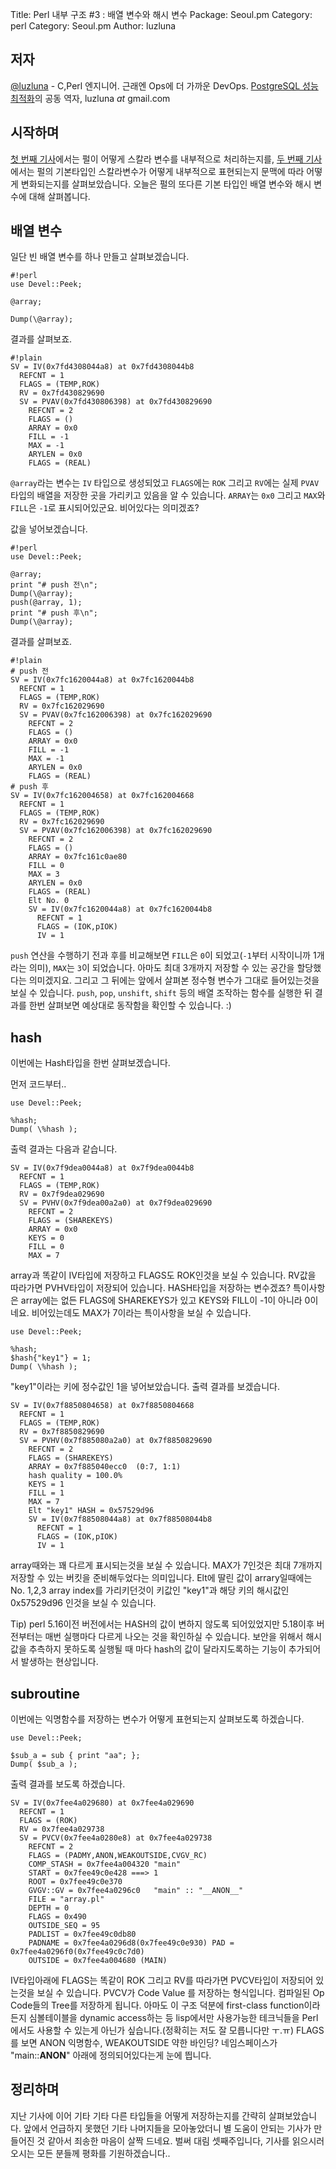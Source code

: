 Title:    Perl 내부 구조 #3 : 배열 변수와 해시 변수
Package:  Seoul.pm
Category: perl
Category: Seoul.pm
Author:   luzluna


저자
-----

[@luzluna][twitter-luzluna] - C,Perl 엔지니어. 근래엔 Ops에 더 가까운 DevOps.
[PostgreSQL 성능 최적화][yes24-14061821]의 공동 역자, luzluna _at_ gmail.com


시작하며
--------

[첫 번째 기사][advent-2014-12-08]에서는 펄이 어떻게 스칼라 변수를 내부적으로 처리하는지를,
[두 번째 기사][advent-2014-12-09]에서는 펄의 기본타입인 스칼라변수가 어떻게 내부적으로
표현되는지 문맥에 따라 어떻게 변화되는지를 살펴보았습니다.
오늘은 펄의 또다른 기본 타입인 배열 변수와 해시 변수에 대해 살펴봅니다.


배열 변수
----------

일단 빈 배열 변수를 하나 만들고 살펴보겠습니다.

    #!perl
    use Devel::Peek;
    
    @array;
    
    Dump(\@array);

결과를 살펴보죠.

    #!plain
    SV = IV(0x7fd4308044a8) at 0x7fd4308044b8
      REFCNT = 1
      FLAGS = (TEMP,ROK)
      RV = 0x7fd430829690
      SV = PVAV(0x7fd430806398) at 0x7fd430829690
        REFCNT = 2
        FLAGS = ()
        ARRAY = 0x0
        FILL = -1
        MAX = -1
        ARYLEN = 0x0
        FLAGS = (REAL)

`@array`라는 변수는 `IV` 타입으로 생성되었고 `FLAGS`에는 `ROK` 그리고 `RV`에는
실제 `PVAV` 타입의 배열을 저장한 곳을 가리키고 있음을 알 수 있습니다.
`ARRAY`는 `0x0` 그리고 `MAX`와 `FILL`은 `-1`로 표시되어있군요.
비어있다는 의미겠죠?

값을 넣어보겠습니다.

    #!perl
    use Devel::Peek;
    
    @array;
    print "# push 전\n";
    Dump(\@array);
    push(@array, 1);
    print "# push 후\n";
    Dump(\@array);

결과를 살펴보죠.

    #!plain
    # push 전
    SV = IV(0x7fc1620044a8) at 0x7fc1620044b8
      REFCNT = 1
      FLAGS = (TEMP,ROK)
      RV = 0x7fc162029690
      SV = PVAV(0x7fc162006398) at 0x7fc162029690
        REFCNT = 2
        FLAGS = ()
        ARRAY = 0x0
        FILL = -1
        MAX = -1
        ARYLEN = 0x0
        FLAGS = (REAL)
    # push 후
    SV = IV(0x7fc162004658) at 0x7fc162004668
      REFCNT = 1
      FLAGS = (TEMP,ROK)
      RV = 0x7fc162029690
      SV = PVAV(0x7fc162006398) at 0x7fc162029690
        REFCNT = 2
        FLAGS = ()
        ARRAY = 0x7fc161c0ae80
        FILL = 0
        MAX = 3
        ARYLEN = 0x0
        FLAGS = (REAL)
        Elt No. 0
        SV = IV(0x7fc1620044a8) at 0x7fc1620044b8
          REFCNT = 1
          FLAGS = (IOK,pIOK)
          IV = 1

`push` 연산을 수행하기 전과 후를 비교해보면
`FILL`은 `0`이 되었고(`-1`부터 시작이니까 1개라는 의미), `MAX`는 `3`이 되었습니다.
아마도 최대 3개까지 저장할 수 있는 공간을 할당했다는 의미겠지요.
그리고 그 뒤에는 앞에서 살펴본 정수형 변수가 그대로 들어있는것을 보실 수 있습니다.
`push`, `pop`, `unshift`, `shift` 등의 배열 조작하는 함수를 실행한 뒤
결과를 한번 살펴보면 예상대로 동작함을 확인할 수 있습니다. :)


hash
----

이번에는 Hash타입을 한번 살펴보겠습니다. 

먼저 코드부터..

	use Devel::Peek;
         
	%hash;
	Dump( \%hash );

출력 결과는 다음과 같습니다.

	SV = IV(0x7f9dea0044a8) at 0x7f9dea0044b8
	  REFCNT = 1
	  FLAGS = (TEMP,ROK)
	  RV = 0x7f9dea029690
	  SV = PVHV(0x7f9dea00a2a0) at 0x7f9dea029690
	    REFCNT = 2
	    FLAGS = (SHAREKEYS)
	    ARRAY = 0x0
	    KEYS = 0
	    FILL = 0
	    MAX = 7

array과 똑같이 IV타입에 저장하고 FLAGS도 ROK인것을 보실 수 있습니다.
RV값을 따라가면 PVHV타입이 저장되어 있습니다. HASH타입을 저장하는 변수겠죠?
특이사항은 array에는 없든 FLAGS에 SHAREKEYS가 있고 KEYS와 FILL이 -1이 아니라 0이네요.
비어있는데도 MAX가 7이라는 특이사항을 보실 수 있습니다.

	use Devel::Peek;
         
	%hash;
	$hash{"key1"} = 1;
	Dump( \%hash );

"key1"이라는 키에 정수값인 1을 넣어보았습니다.
출력 결과를 보겠습니다.

	SV = IV(0x7f8850804658) at 0x7f8850804668
	  REFCNT = 1
	  FLAGS = (TEMP,ROK)
	  RV = 0x7f8850829690
	  SV = PVHV(0x7f885080a2a0) at 0x7f8850829690
	    REFCNT = 2
	    FLAGS = (SHAREKEYS)
	    ARRAY = 0x7f885040ecc0  (0:7, 1:1)
	    hash quality = 100.0%
	    KEYS = 1
	    FILL = 1
	    MAX = 7
	    Elt "key1" HASH = 0x57529d96
	    SV = IV(0x7f88508044a8) at 0x7f88508044b8
	      REFCNT = 1
	      FLAGS = (IOK,pIOK)
	      IV = 1

array때와는 꽤 다르게 표시되는것을 보실 수 있습니다.
MAX가 7인것은 최대 7개까지 저장할 수 있는 버킷을 준비해두었다는 의미입니다.
Elt에 딸린 값이 arrary일때에는 No. 1,2,3 array index를 가리키던것이
키값인 "key1"과 해당 키의 해시값인 0x57529d96 인것을 보실 수 있습니다.

Tip) perl 5.16이전 버전에서는 HASH의 값이 변하지 않도록 되어있었지만
5.18이후 버전부터는 매번 실행마다 다르게 나오는 것을 확인하실 수 있습니다.
보안을 위해서 해시 값을 추측하지 못하도록 실행될 때 마다
hash의 값이 달라지도록하는 기능이 추가되어서 발생하는 현상입니다.

subroutine
-----------

이번에는 익명함수를 저장하는 변수가 어떻게 표현되는지 살펴보도록 하겠습니다.

	use Devel::Peek;
         
	$sub_a = sub { print "aa"; };
	Dump( $sub_a );

출력 결과를 보도록 하겠습니다.

	SV = IV(0x7fee4a029680) at 0x7fee4a029690
	  REFCNT = 1
	  FLAGS = (ROK)
	  RV = 0x7fee4a029738
	  SV = PVCV(0x7fee4a0280e8) at 0x7fee4a029738
	    REFCNT = 2
	    FLAGS = (PADMY,ANON,WEAKOUTSIDE,CVGV_RC)
	    COMP_STASH = 0x7fee4a004320	"main"
	    START = 0x7fee49c0e428 ===> 1
	    ROOT = 0x7fee49c0e370
	    GVGV::GV = 0x7fee4a0296c0	"main" :: "__ANON__"
	    FILE = "array.pl"
	    DEPTH = 0
	    FLAGS = 0x490
	    OUTSIDE_SEQ = 95
	    PADLIST = 0x7fee49c0db80
	    PADNAME = 0x7fee4a0296d8(0x7fee49c0e930) PAD = 0x7fee4a0296f0(0x7fee49c0c7d0)
	    OUTSIDE = 0x7fee4a004680 (MAIN)

IV타입아래에 FLAGS는 똑같이 ROK 그리고 RV를 따라가면 PVCV타입이 저장되어 있는것을 보실 수 있습니다.
PVCV가 Code Value 를 저장하는 형식입니다.
컴파일된 Op Code들의 Tree를 저장하게 됩니다.
아마도 이 구조 덕분에 first-class function이라든지 심볼테이블을
dynamic access하는 등 lisp에서만 사용가능한 테크닉들을 Perl에서도
사용할 수 있는게 아닌가 싶습니다.(정확히는 저도 잘 모릅니다만 ㅜ.ㅠ)
FLAGS를 보면 ANON 익명함수, WEAKOUTSIDE 약한 바인딩? 네임스페이스가
"main::__ANON__" 아래에 정의되어있다는게 눈에 띕니다.

정리하며
--------

지난 기사에 이어 기타 기타 다른 타입들을 어떻게 저장하는지를 간략히 살펴보았습니다.
앞에서 언급하지 못했던 기타 나머지들을 모아놓았더니
별 도움이 안되는 기사가 만들어진 것 같아서 죄송한 마음이 살짝 드네요.
벌써 대림 셋째주입니다, 기사를 읽으시러 오시는 모든 분들께 평화를 기원하겠습니다..


[advent-2014-12-08]:    http://advent.perl.kr/2014/2014-12-08.html
[advent-2014-12-09]:    http://advent.perl.kr/2014/2014-12-09.html
[twitter-luzluna]:      https://twitter.com/luzluna
[yes24-14061821]:       http://www.yes24.com/24/goods/14061821
